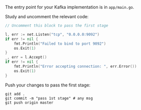 The entry point for your Kafka implementation is in `app/main.go`.

Study and uncomment the relevant code: 

```go
// Uncomment this block to pass the first stage

l, err := net.Listen("tcp", "0.0.0.0:9092")
if err != nil {
	fmt.Println("Failed to bind to port 9092")
	os.Exit(1)
}
_, err = l.Accept()
if err != nil {
	fmt.Println("Error accepting connection: ", err.Error())
	os.Exit(1)
}
```

Push your changes to pass the first stage:

```
git add .
git commit -m "pass 1st stage" # any msg
git push origin master
```
